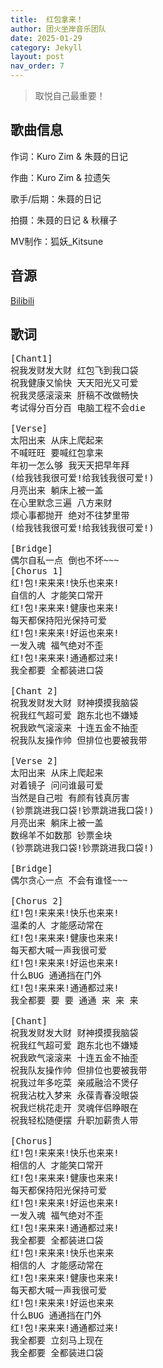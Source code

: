 ```yaml
---
title:  红包拿来！
author: 团火坐岸音乐团队
date: 2025-01-29
category: Jekyll
layout: post
nav_order: 7
---
```


> 取悦自己最重要！

## 歌曲信息

作词：Kuro Zim & 朱聂的日记

作曲：Kuro Zim & 拉遗矢

歌手/后期：朱聂的日记

拍摄：朱聂的日记 & 秋穰子

MV制作：狐妖_Kitsune

## 音源

[Bilibili](https://www.bilibili.com/video/BV1tyF8esEbP/)

## 歌词

<pre>[Chant1]
祝我发财发大财 红包飞到我口袋
祝我健康又愉快 天天阳光又可爱
祝我灵感滚滚来 肝稿不改做畅快
考试得分百分百 电脑工程不会die

[Verse]
太阳出来 从床上爬起来
不喊旺旺 要喊红包拿来
年初一怎么够 我天天把早年拜
(给我钱我很可爱!给我钱我很可爱!)
月亮出来 躺床上被一盖
在心里默念三遍 八方来财
烦心事都抛开 绝对不往梦里带
(给我钱我很可爱!给我钱我很可爱!)

[Bridge]
偶尔自私一点 倒也不坏~~~
[Chorus 1]
红!包!来来来!快乐也来来!
自信的人 才能笑口常开
红!包!来来来!健康也来来!
每天都保持阳光保持可爱
红!包!来来来!好运也来来!
一发入魂 福气绝对不歪
红!包!来来来!通通都过来!
我全都要 全都装进口袋

[Chant 2]
祝我发财发大财 财神摸摸我脑袋
祝我红气超可爱 跑东北也不嫌矮
祝我欧气滚滚来 十连五金不抽歪
祝我队友操作帅 但排位也要被我带

[Verse 2]
太阳出来 从床上爬起来
对着镜子 问问谁最可爱
当然是自己啦 有颜有钱真厉害
(钞票跳进我口袋!钞票跳进我口袋!)
月亮出来 躺床上被一盖
数绵羊不如数那 钞票金块
(钞票跳进我口袋!钞票跳进我口袋!)

[Bridge]
偶尔贪心一点 不会有谁怪~~~

[Chorus 2]
红!包!来来来!快乐也来来!
温柔的人 才能感动常在
红!包!来来来!健康也来来!
每天都大喊一声我很可爱
红!包!来来来!好运也来来!
什么BUG 通通挡在门外
红!包!来来来!通通都过来!
我全都要 要 要 通通 来 来 来

[Chant]
祝我发财发大财 财神摸摸我脑袋
祝我红气超可爱 跑东北也不嫌矮
祝我欧气滚滚来 十连五金不抽歪
祝我队友操作帅 但排位也要被我带
祝我过年多吃菜 亲戚融洽不煲仔
祝我沾枕入梦来 永葆青春没眼袋
祝我烂桃花走开 灵魂伴侣睁眼在
祝我轻松随便摆 升职加薪贵人带

[Chorus]
红!包!来来来!快乐也来来!
相信的人 才能笑口常开
红!包!来来来!健康也来来!
每天都保持阳光保持可爱
红!包!来来来!好运也来来!
一发入魂 福气绝对不歪
红!包!来来来!通通都过来!
我全都要 全都装进口袋
红!包!来来来!快乐也来来
相信的人 才能感动常在
红!包!来来来!健康也来来!
每天都大喊一声我很可爱
红!包!来来来!好运也来来
什么BUG 通通挡在门外
红!包!来来来!通通都过来!
我全都要 立刻马上现在
我全都要 全都装进口袋</pre>